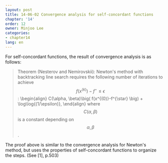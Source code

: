 ```yaml
---
layout: post
title: 14-06-02 Convergence analysis for self-concordant functions
chapter: '14'
order: 12
owner: Minjoo Lee
categories:
- chapter14
lang: en
---
```

For self-concordant functions, the result of convergence analysis is as follows:

>Theorem (Nesterov and Nemirovskii): Newton's method with backtracking line search requires the following number of iterations to achieve $$f(x^{(k)})-f^{\star}\leq \epsilon$$:
>\begin{align}
>C(\alpha, \beta)\big( f(x^{(0)}-f^{\star} \big) + \log\log{(1/\epsilon)},
>\end{align}
>where $$C(\alpha, \beta)$$ is a constant depending on $$\alpha, \beta$$.

The proof above is similar to the convergence analysis for Newton's method, but uses the properties of self-concordant functions to organize the steps. (See [1], p.503)